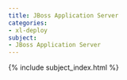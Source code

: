 ```yaml
---
title: JBoss Application Server
categories:
- xl-deploy
subject:
- JBoss Application Server
---
```


{% include subject_index.html %}
